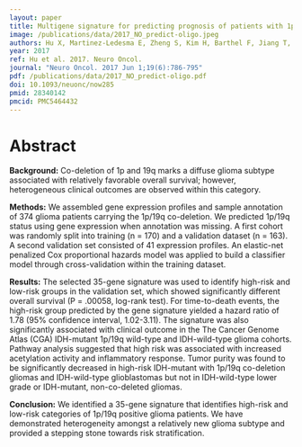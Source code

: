 ```yaml
---
layout: paper
title: Multigene signature for predicting prognosis of patients with 1p19q co-deletion diffuse glioma
image: /publications/data/2017_NO_predict-oligo.jpeg
authors: Hu X, Martinez-Ledesma E, Zheng S, Kim H, Barthel F, Jiang T, Hess KR, Verhaak RGW
year: 2017
ref: Hu et al. 2017. Neuro Oncol.
journal: "Neuro Oncol. 2017 Jun 1;19(6):786-795"
pdf: /publications/data/2017_NO_predict-oligo.pdf
doi: 10.1093/neuonc/now285
pmid: 28340142
pmcid: PMC5464432
---
```


# Abstract

**Background:** Co-deletion of 1p and 19q marks a diffuse glioma subtype associated with relatively favorable overall survival; however, heterogeneous clinical outcomes are observed within this category.

**Methods:** We assembled gene expression profiles and sample annotation of 374 glioma patients carrying the 1p/19q co-deletion. We predicted 1p/19q status using gene expression when annotation was missing. A first cohort was randomly split into training (n = 170) and a validation dataset (n = 163). A second validation set consisted of 41 expression profiles. An elastic-net penalized Cox proportional hazards model was applied to build a classifier model through cross-validation within the training dataset.

**Results:** The selected 35-gene signature was used to identify high-risk and low-risk groups in the validation set, which showed significantly different overall survival (P = .00058, log-rank test). For time-to-death events, the high-risk group predicted by the gene signature yielded a hazard ratio of 1.78 (95% confidence interval, 1.02-3.11). The signature was also significantly associated with clinical outcome in the The Cancer Genome Atlas (CGA) IDH-mutant 1p/19q wild-type and IDH-wild-type glioma cohorts. Pathway analysis suggested that high risk was associated with increased acetylation activity and inflammatory response. Tumor purity was found to be significantly decreased in high-risk IDH-mutant with 1p/19q co-deletion gliomas and IDH-wild-type glioblastomas but not in IDH-wild-type lower grade or IDH-mutant, non-co-deleted gliomas.

**Conclusion:** We identified a 35-gene signature that identifies high-risk and low-risk categories of 1p/19q positive glioma patients. We have demonstrated heterogeneity amongst a relatively new glioma subtype and provided a stepping stone towards risk stratification.